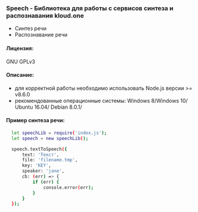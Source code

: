 ### Speech - Библиотека для работы с сервисов синтеза и распознавания kloud.one

- Синтез речи
- Распознавание речи

#### Лицензия: 
GNU GPLv3

#### Описание:
- для корректной работы необходимо использовать Node.js версии >= v8.6.0
- рекомендованные операционные системы: Windows 8/Windows 10/ Ubuntu 16.04/ Debian 8.0.1/


#### Пример синтеза речи:
```sh
  let speechLib = require('index.js');
  let speech = new speechLib();

  speech.textToSpeech({
      text: 'Текст',
      file: 'filename.tmp',
      key: 'KEY',
      speaker: 'jane',
      cb: (err) => {
          if (err) {
              console.error(err);
          }
      }
  });
```
